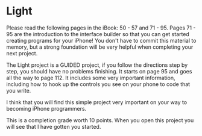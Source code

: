 # Light

Please read the following pages in the iBook: 50 - 57 and 71 - 95.  Pages 71 - 95 are the introduction to the interface builder
so that you can get started creating programs for your iPhone!  You don't have to commit this material to memory, but a strong
foundation will be very helpful when completing your next project.

The Light project is a GUIDED project, if you follow the directions step by step, you should have no problems finishing.
It starts on page 95 and goes all the way to page 112.  It includes some very important information, including how to hook 
up the controls you see on your phone to code that you write. 

I think that you will find this simple project very important on your way to becoming iPhone programmers.

This is a completion grade worth 10 points.  When you open this project you will see that I have gotten you started.
